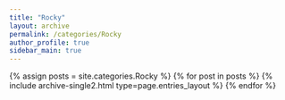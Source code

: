 ```yaml
---
title: "Rocky"
layout: archive
permalink: /categories/Rocky
author_profile: true
sidebar_main: true
---
```



{% assign posts = site.categories.Rocky %}
{% for post in posts %} {% include archive-single2.html type=page.entries_layout %} {% endfor %}
